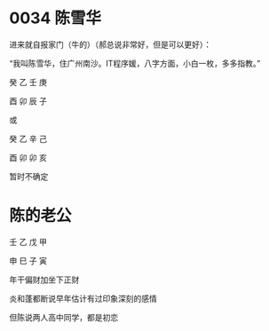 # 0034 陈雪华

进来就自报家门（牛的）（郝总说非常好，但是可以更好）：

“我叫陈雪华，住广州南沙。IT程序媛，八字方面，小白一枚，多多指教。”


癸 乙 壬 庚

酉 卯 辰 子

或

癸 乙 辛 己

酉 卯 卯 亥


暂时不确定




# 陈的老公


壬 乙 戊 甲

申 巳 子 寅


年干偏财加坐下正财


炎和蓬都断说早年估计有过印象深刻的感情

但陈说两人高中同学，都是初恋